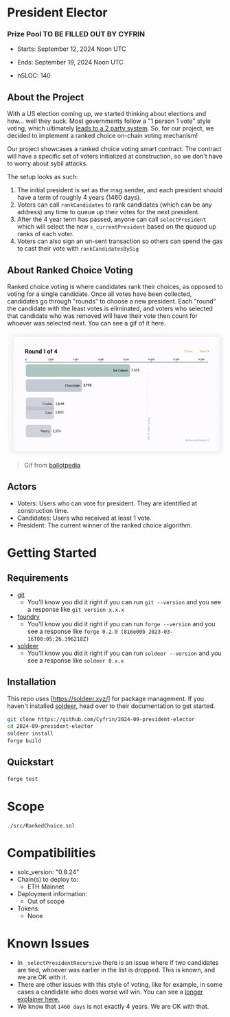# President Elector

### Prize Pool TO BE FILLED OUT BY CYFRIN

- Starts: September 12, 2024 Noon UTC
- Ends: September 19, 2024 Noon UTC

- nSLOC: 140

[//]: # (contest-details-open)

## About the Project

With a US election coming up, we started thinking about elections and how... well they suck. Most governments follow a "1 person 1 vote" style voting, which ultimately [leads to a 2 party system](https://www.youtube.com/watch?v=qf7ws2DF-zk). So, for our project, we decided to implement a ranked choice on-chain voting mechanism! 

Our project showcases a ranked choice voting smart contract. The contract will have a specific set of voters initialized at construction, so we don't have to worry about sybil attacks. 

The setup looks as such:

1. The initial president is set as the msg.sender, and each president should have a term of roughly 4 years (1460 days).
2. Voters can call `rankCandidates` to rank candidates (which can be any address) any time to queue up their votes for the next president. 
3. After the 4 year term has passed, anyone can call `selectPresident` which will select the new `s_currentPresident` based on the queued up ranks of each voter.
4. Voters can also sign an un-sent transaction so others can spend the gas to cast their vote with `rankCandidatesBySig`


## About Ranked Choice Voting

Ranked choice voting is where candidates rank their choices, as opposed to voting for a single candidate. Once all votes have been collected, candidates go through "rounds" to choose a new president. Each "round" the candidate with the least votes is eliminated, and voters who selected that candidate who was removed will have their vote then count for whoever was selected next. You can see a gif of it here.

![alt text](img/ranked-choice-visualization.gif)
> Gif from [ballotpedia](https://ballotpedia.org/Ranked-choice_voting_(RCV))

## Actors

- Voters: Users who can vote for president. They are identified at construction time.
- Candidates: Users who received at least 1 vote.
- President: The current winner of the ranked choice algorithm. 

[//]: # (contest-details-close)

[//]: # (getting-started-open)

# Getting Started 

## Requirements

- [git](https://git-scm.com/book/en/v2/Getting-Started-Installing-Git)
  - You'll know you did it right if you can run `git --version` and you see a response like `git version x.x.x`
- [foundry](https://getfoundry.sh/)
  - You'll know you did it right if you can run `forge --version` and you see a response like `forge 0.2.0 (816e00b 2023-03-16T00:05:26.396218Z)`
- [soldeer](https://soldeer.xyz/)
  - You'll know you did it right if you can run `soldeer --version` and you see a response like `soldeer 0.x.x`

## Installation

This repo uses [https://soldeer.xyz/] for package management. If you haven't installed [soldeer](https://soldeer.xyz/), head over to their documentation to get started. 

```bash
git clone https://github.com/Cyfrin/2024-09-president-elector
cd 2024-09-president-elector
soldeer install
forge build
```

## Quickstart

```bash
forge test
```

[//]: # (getting-started-close)

[//]: # (scope-open)

# Scope

```
./src/RankedChoice.sol
```

# Compatibilities

- solc_version: "0.8.24"
- Chain(s) to deploy to:
    - ETH Mainnet
- Deployment information:
    - Out of scope
- Tokens:
    - None

[//]: # (scope-close)

[//]: # (known-issues-open)

# Known Issues

- In `_selectPresidentRecursive` there is an issue where if two candidates are tied, whoever was earlier in the list is dropped. This is known, and we are OK with it.
- There are other issues with this style of voting, like for example, in some cases a candidate who does worse will win. You can see a [longer explainer here.](https://www.youtube.com/watch?v=qf7ws2DF-zk)
- We know that `1460 days` is not exactly 4 years. We are OK with that.

[//]: # (known-issues-close)
